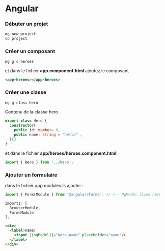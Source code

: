 # Angular

### Débuter un projet

```bash
ng new project
cd project
```

### Créer un composant

```bash
ng g c heroes
```
et dans le fichier **app.component.html** ajoutez le composant

```html
<app-heroes></app-heroes>
```

### Créer une classe

```bash
ng g class hero
```

Contenu de la classe hero

```ts
export class Hero {
  constructor(
    public id: number= 0,
    public name: string = "hello" ,
  ){}
}
```

et dans le fichier **app/heroes/heroes.component.html**

```ts
import { Hero } from '../hero';
```

### Ajouter un formulaire

dans le fichier app.modules.ls ajouter :

```ts
import { FormsModule } from '@angular/forms'; // <-- NgModel lives here

imports: [
  BrowserModule,
  FormsModule
],
```

```html
<div>
  <label>name:
    <input [(ngModel)]="hero.name" placeholder="name"/>
  </label>
</div>
```
